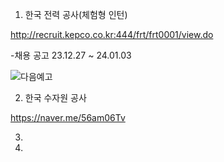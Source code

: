 1. 한국 전력 공사(체험형 인턴)

http://recruit.kepco.co.kr:444/frt/frt0001/view.do

-채용 공고 23.12.27 ~ 24.01.03

![다음예고](https://github.com/qor6/SW_action/assets/87318054/c85a1376-2a4e-4ff5-b3f1-fe78c897cd3e)

2. 한국 수자원 공사

https://naver.me/56am06Tv

3. 
4. 

